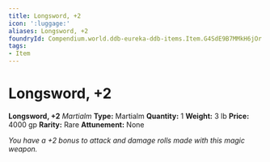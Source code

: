 ```yaml
---
title: Longsword, +2
icon: ':luggage:'
aliases: Longsword, +2
foundryId: Compendium.world.ddb-eureka-ddb-items.Item.G4SdE9B7MMkH6jOr
tags:
- Item
---
```


# Longsword, +2

**Longsword, +2**
_Martialm_
**Type:** Martialm
**Quantity:** 1
**Weight:** 3 lb
**Price:** 4000 gp
**Rarity:** Rare
**Attunement:** None

*You have a +2 bonus to attack and damage rolls made with this magic weapon.*